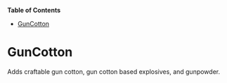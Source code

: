 <!-- START doctoc generated TOC please keep comment here to allow auto update -->
<!-- DON'T EDIT THIS SECTION, INSTEAD RE-RUN doctoc TO UPDATE -->
**Table of Contents**  

- [GunCotton](#guncotton)

<!-- END doctoc generated TOC please keep comment here to allow auto update -->

# GunCotton
Adds craftable gun cotton, gun cotton based explosives, and gunpowder.
